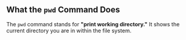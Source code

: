 ## What the `pwd` Command Does

The `pwd` command stands for **"print working directory."** It shows the current directory you are in within the file system.